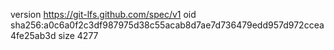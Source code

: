 version https://git-lfs.github.com/spec/v1
oid sha256:a0c6a0f2c3df987975d38c55acab8d7ae7d736479edd957d972ccea4fe25ab3d
size 4277
